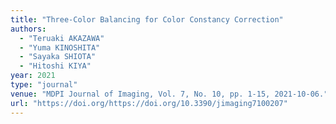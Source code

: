```yaml
---
title: "Three-Color Balancing for Color Constancy Correction"
authors:
  - "Teruaki AKAZAWA"
  - "Yuma KINOSHITA"
  - "Sayaka SHIOTA"
  - "Hitoshi KIYA"
year: 2021
type: "journal"
venue: "MDPI Journal of Imaging, Vol. 7, No. 10, pp. 1-15, 2021-10-06."
url: "https://doi.org/https://doi.org/10.3390/jimaging7100207"
---
```

